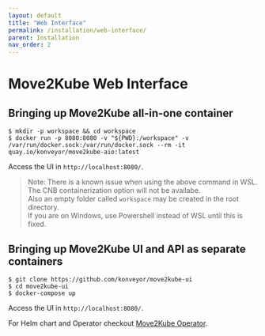 ```yaml
---
layout: default
title: "Web Interface"
permalink: /installation/web-interface/
parent: Installation
nav_order: 2
---
```


# Move2Kube Web Interface

## Bringing up Move2Kube all-in-one container

   ```console
   $ mkdir -p workspace && cd workspace
   $ docker run -p 8080:8080 -v "${PWD}:/workspace" -v /var/run/docker.sock:/var/run/docker.sock --rm -it quay.io/konveyor/move2kube-aio:latest
   ```
   Access the UI in `http://localhost:8080/`.

   > Note: There is a known issue when using the above command in WSL.  
   The CNB containerization option will not be availabe.  
   Also an empty folder called `workspace` may be created in the root directory.  
   If you are on Windows, use Powershell instead of WSL until this is fixed.

## Bringing up Move2Kube UI and API as separate containers

   ```console
   $ git clone https://github.com/konveyor/move2kube-ui
   $ cd move2kube-ui
   $ docker-compose up
   ```
   Access the UI in `http://localhost:8080/`.

For Helm chart and Operator checkout [Move2Kube Operator](https://github.com/konveyor/move2kube-operator).

<br>
